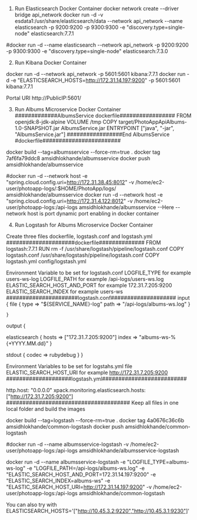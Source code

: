 1) Run Elasticsearch Docker Container
docker network create --driver bridge api_network
docker run -d -v esdata1:/usr/share/elasticsearch/data --network api_network --name elasticsearch -p 9200:9200 -p 9300:9300 -e "discovery.type=single-node" elasticsearch:7.7.1


#docker run -d --name elasticsearch --network api_network -p 9200:9200 -p 9300:9300 -e "discovery.type=single-node" elasticsearch:7.3.0




2) Run Kibana Docker Container

docker run -d --network api_network -p 5601:5601 kibana:7.7.1
docker run -d -e "ELASTICSEARCH_HOSTS=http://172.31.14.197:9200" -p 5601:5601 kibana:7.7.1

Portal URI http://PublicIP:5601/



3) Run Albums Microservice Docker Container
#############AlbumsService dockerfile#################
FROM openjdk:8-jdk-alpine
VOLUME /tmp
COPY target/PhotoAppApiAlbums-1.0-SNAPSHOT.jar AlbumsService.jar
ENTRYPOINT ["java", "-jar", "AlbumsService.jar"]
#################End AlbumsService #dockerfile########################

docker build --tag=albumsservice --force-rm=true .
docker tag 7af6fa79ddc8 amsidhlokhande/albumsservice
docker push amsidhlokhande/albumsservice

#docker run -d --network host -e "spring.cloud.config.uri=http://172.31.38.45:8012" -v /home/ec2-user/photoapp-logs/:$HOME/PhotoApp/logs/ amsidhlokhande/albumsservice
docker run -d --network host -e "spring.cloud.config.uri=http://172.31.4.122:8012" -v /home/ec2-user/photoapp-logs:/api-logs amsidhlokhande/albumsservice
--Here --network host is port dynamic port enabling in docker container





4) Run Logstash for Albums Microservice Docker Container

Create three files dockerfile, logstash.conf and logstash.yml
#####################dockerfile##############
FROM logstash:7.7.1
RUN rm -f /usr/share/logstash/pipeline/logstash.conf
COPY logstash.conf /usr/share/logstash/pipeline/logstash.conf
COPY logstash.yml config/logstash.yml


Environment Variable to be set for logstash.conf 
LOGFILE_TYPE  for example users-ws-log
LOGFILE_PATH  for example /api-logs/users-ws.log
ELASTIC_SEARCH_HOST_AND_PORT for example 172.31.7.205:9200 
ELASTIC_SEARCH_INDEX for example users-ws
######################logstash.conf####################
input { 
		file { 
		   type => "${SERVICE_NAME}-log"
		   path => "/api-logs/albums-ws.log"
		}
		
    }
	  
output {
  
   elasticsearch { 
	   hosts => ["172.31.7.205:9200"]
	   index => "albums-ws-%{+YYYY.MM.dd}"
   }
   
  stdout { codec => rubydebug }
}

Environment Variables to be set for logstahs.yml file
ELASTIC_SEARCH_HOST_URI for example http://172.31.7.205:9200
####################logstash.yml##########################

http.host: "0.0.0.0"
xpack.monitoring.elasticsearch.hosts: ["http://172.31.7.205:9200"]
######################################
Keep all files in one local folder and build the images

docker build --tag=logstash --force-rm=true .
docker tag 4a0676c36c6b amsidhlokhande/common-logstash
docker push amsidhlokhande/common-logstash

#docker run -d --name albumsservice-logstash -v /home/ec2-user/photoapp-logs:/api-logs amsidhlokhande/albumsservice-logstash

docker run -d --name albumsservice-logstash -e "LOGFILE_TYPE=albums-ws-log" -e "LOGFILE_PATH=/api-logs/albums-ws.log"  -e "ELASTIC_SEARCH_HOST_AND_PORT=172.31.14.197:9200" -e "ELASTIC_SEARCH_INDEX=albums-ws" -e "ELASTIC_SEARCH_HOST_URI=http://172.31.14.197:9200"  -v /home/ec2-user/photoapp-logs:/api-logs amsidhlokhande/common-logstash

You can also try with ELASTICSEARCH_HOSTS='["http://10.45.3.2:9220","http://10.45.3.1:9230"]'


